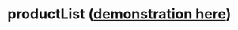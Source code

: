 # productList ([demonstration here](https://drive.google.com/file/d/1UcW4iNE6_QB87OqqB1t6Jdai7R5AAaMV/view?usp=sharing))
